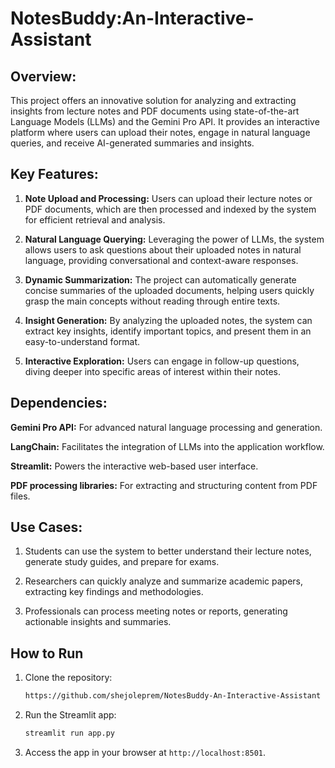 # NotesBuddy:An-Interactive-Assistant
## Overview:
This project offers an innovative solution for analyzing and extracting insights from lecture notes and PDF documents using state-of-the-art Language Models (LLMs) and the Gemini Pro API. It provides an interactive platform where users can upload their notes, engage in natural language queries, and receive AI-generated summaries and insights.
## Key Features:

1) **Note Upload and Processing:** Users can upload their lecture notes or PDF documents, which are then processed and indexed by the system for efficient retrieval and analysis.
  
2) **Natural Language Querying:** Leveraging the power of LLMs, the system allows users to ask questions about their uploaded notes in natural language, providing conversational and context-aware responses.
   
3) **Dynamic Summarization:** The project can automatically generate concise summaries of the uploaded documents, helping users quickly grasp the main concepts without reading through entire texts.

4) **Insight Generation:** By analyzing the uploaded notes, the system can extract key insights, identify important topics, and present them in an easy-to-understand format.
   
5) **Interactive Exploration:** Users can engage in follow-up questions, diving deeper into specific areas of interest within their notes.

## Dependencies:

**Gemini Pro API:** For advanced natural language processing and generation.

**LangChain:** Facilitates the integration of LLMs into the application workflow.

**Streamlit:** Powers the interactive web-based user interface.

**PDF processing libraries:** For extracting and structuring content from PDF files.

## Use Cases:

1) Students can use the system to better understand their lecture notes, generate study guides, and prepare for exams.
   
2) Researchers can quickly analyze and summarize academic papers, extracting key findings and methodologies.
   
3) Professionals can process meeting notes or reports, generating actionable insights and summaries.

## How to Run

1. Clone the repository:

   ```bash
   https://github.com/shejoleprem/NotesBuddy-An-Interactive-Assistant
   ```

2. Run the Streamlit app:

   ```bash
   streamlit run app.py
   ```

3. Access the app in your browser at `http://localhost:8501`.
